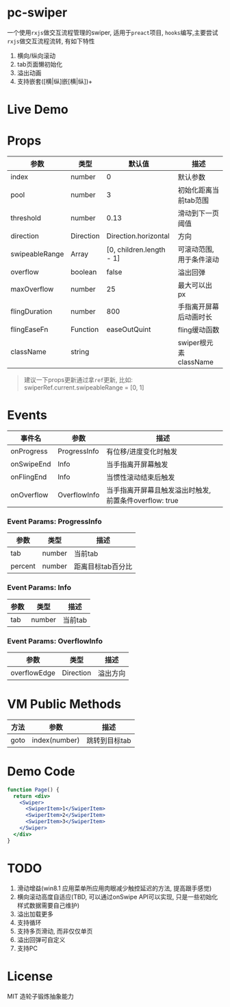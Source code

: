 # pc-swiper

一个使用`rxjs`做交互流程管理的swiper, 适用于`preact`项目, `hooks`编写,主要尝试`rxjs`做交互流程流转, 有如下特性

1. 横向/纵向滚动
2. tab页面懒初始化
3. 溢出动画
4. 支持嵌套([横|纵]嵌[横|纵])+

# Live Demo

# Props

| 参数           | 类型      | 默认值                   | 描述                     |
| -------------- | --------- | ------------------------ | ------------------------ |
| index          | number    | 0                        | 默认参数                 |
| pool           | number    | 3                        | 初始化距离当前tab范围    |
| threshold      | number    | 0.13                     | 滑动到下一页阈值         |
| direction      | Direction | Direction.horizontal     | 方向                     |
| swipeableRange | Array     | [0, children.length - 1] | 可滚动范围, 用于条件滚动 |
| overflow       | boolean   | false                    | 溢出回弹                 |
| maxOverflow    | number    | 25                       | 最大可以出px             |
| flingDuration  | number    | 800                      | 手指离开屏幕后动画时长   |
| flingEaseFn    | Function  | easeOutQuint             | fling缓动函数            |
| className      | string    |                          | swiper根元素className    |

> 建议一下props更新通过拿`ref`更新, 比如: swiperRef.current.swipeableRange = [0, 1]

# Events

| 事件名     | 参数         | 描述                                                   |
| ---------- | ------------ | ------------------------------------------------------ |
| onProgress | ProgressInfo | 有位移/进度变化时触发                                  |
| onSwipeEnd | Info         | 当手指离开屏幕触发                                     |
| onFlingEnd | Info         | 当惯性滚动结束后触发                                   |
| onOverflow | OverflowInfo | 当手指离开屏幕且触发溢出时触发, 前置条件overflow: true |

### Event Params: ProgressInfo

| 参数    | 类型   | 描述              |
| ------- | ------ | ----------------- |
| tab     | number | 当前tab           |
| percent | number | 距离目标tab百分比 |

### Event Params: Info

| 参数 | 类型   | 描述    |
| ---- | ------ | ------- |
| tab  | number | 当前tab |


### Event Params: OverflowInfo

| 参数         | 类型      | 描述     |
| ------------ | --------- | -------- |
| overflowEdge | Direction | 溢出方向 |

# VM Public Methods

| 方法 | 参数          | 描述          |
| ---- | ------------- | ------------- |
| goto | index(number) | 跳转到目标tab |

# Demo Code

```jsx
function Page() {
  return <div>
    <Swiper>
      <SwiperItem>1</SwiperItem>
      <SwiperItem>2</SwiperItem>
      <SwiperItem>3</SwiperItem>
    </Swiper>
  </div>
}
```

# TODO

1. 滑动增益(win8.1 应用菜单所应用肉眼减少触控延迟的方法, 提高跟手感觉)
2. 横向滚动高度自适应(TBD, 可以通过onSwipe API可以实现, 只是一些初始化样式数据需要自己维护)
3. 溢出加载更多
5. 支持循环
6. 支持多页滑动, 而非仅仅单页
7. 溢出回弹可自定义
8. 支持PC

# License

MIT 造轮子锻炼抽象能力
